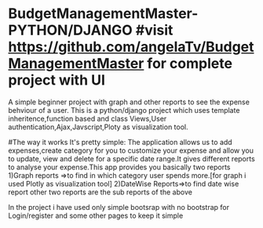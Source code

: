 # BudgetManagementMaster-PYTHON/DJANGO  #visit https://github.com/angelaTv/BudgetManagementMaster for complete project with UI

A simple beginner project with graph and other reports to see the expense behviour of a user.
This is a python/django project which uses template inheritence,function based and class Views,User authentication,Ajax,Javscript,Ploty 
as visualization tool.

#The way it works
It's pretty simple: The application allows us to add expenses,create category for you to customize your expense and allow you to update,
view and delete for a specific date range.It gives different reports to analyse your expense.This app provides you basically two reports
1)Graph reports =>to find in which category user spends more.[for graph i used Plotly as visualization tool]
2)DateWise Reports=>to find date wise report
other two reports are the sub reports of the above

In the project i have used only simple bootsrap with no bootstrap for Login/register and some other pages to keep it simple

